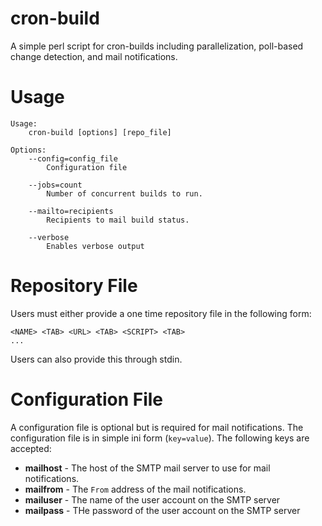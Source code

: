 # cron-build

A simple perl script for cron-builds including parallelization, poll-based change detection, and mail notifications.

# Usage

```
Usage:
    cron-build [options] [repo_file]

Options:
    --config=config_file
        Configuration file

    --jobs=count
        Number of concurrent builds to run.

    --mailto=recipients
        Recipients to mail build status.

    --verbose
        Enables verbose output
```

# Repository File

Users must either provide a one time repository file in the following form:

```
<NAME> <TAB> <URL> <TAB> <SCRIPT> <TAB>
...
```

Users can also provide this through stdin.

# Configuration File

A configuration file is optional but is required for mail notifications.
The configuration file is in simple ini form (`key=value`). The following
keys are accepted:

* **mailhost** - The host of the SMTP mail server to use for mail notifications.
* **mailfrom** - The `From` address of the mail notifications.
* **mailuser** - The name of the user account on the SMTP server
* **mailpass** - THe password of the user account on the SMTP server
